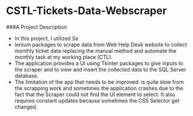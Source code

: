 # CSTL-Tickets-Data-Webscraper
###A Project Description
- In this project, I utilized Se
- lenium packages to scrape data from Web Help Desk website to collect monthly ticket data replacing the manual method and automate the monthly task at my working place (CTL). 
- The application provides a UI using Tkinter packages to give inputs to the scraper and to view and insert the collected data to the SQL Server database.
- The limitation of the app that needs to be improved: is quite slow from the scrapping work and sometimes the application crashes due to the fact that the Scraper could not find the UI element to select. It also requires constant updates because sometimes the CSS Selector get changed. 
